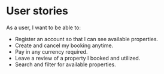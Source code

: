 # User stories

As a user, I want to be able to:
* Register an account so that I can see available properties.
* Create and cancel my booking anytime.
* Pay in any currency required.
* Leave a review of a property I booked and utilized.
* Search and filter for available properties.